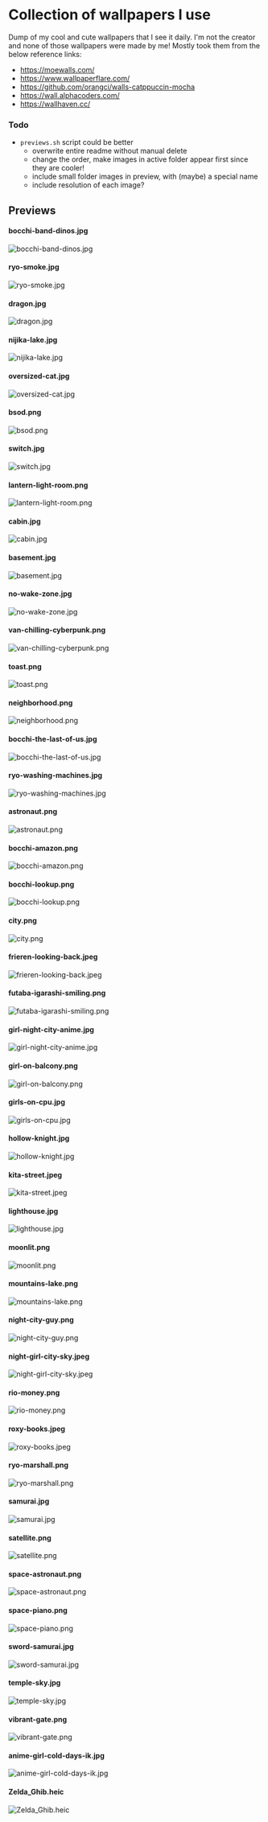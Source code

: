 # Collection of wallpapers I use
Dump of my cool and cute wallpapers that I see it daily. I'm not the creator and none of those wallpapers were made by me! Mostly took them from the below reference links:

- https://moewalls.com/
- https://www.wallpaperflare.com/
- https://github.com/orangci/walls-catppuccin-mocha
- https://wall.alphacoders.com/
- https://wallhaven.cc/

### Todo
- `previews.sh` script could be better
    - overwrite entire readme without manual delete
    - change the order, make images in active folder appear first since they are cooler!
    - include small folder images in preview, with (maybe) a special name
    - include resolution of each image?

## Previews

#### bocchi-band-dinos.jpg
![bocchi-band-dinos.jpg](https://raw.githubusercontent.com/GMkonan/wallpapers/main/bocchi-band-dinos.jpg)

#### ryo-smoke.jpg
![ryo-smoke.jpg](https://raw.githubusercontent.com/GMkonan/wallpapers/main/ryo-smoke.jpg)

#### dragon.jpg
![dragon.jpg](https://raw.githubusercontent.com/GMkonan/wallpapers/main/dragon.jpg)

#### nijika-lake.jpg
![nijika-lake.jpg](https://raw.githubusercontent.com/GMkonan/wallpapers/main/nijika-lake.jpg)

#### oversized-cat.jpg
![oversized-cat.jpg](https://raw.githubusercontent.com/GMkonan/wallpapers/main/oversized-cat.jpg)

#### bsod.png
![bsod.png](https://raw.githubusercontent.com/GMkonan/wallpapers/main/bsod.png)

#### switch.jpg
![switch.jpg](https://raw.githubusercontent.com/GMkonan/wallpapers/main/switch.jpg)

#### lantern-light-room.png
![lantern-light-room.png](https://raw.githubusercontent.com/GMkonan/wallpapers/main/lantern-light-room.png)

#### cabin.jpg
![cabin.jpg](https://raw.githubusercontent.com/GMkonan/wallpapers/main/cabin.jpg)

#### basement.jpg
![basement.jpg](https://raw.githubusercontent.com/GMkonan/wallpapers/main/basement.jpg)

#### no-wake-zone.jpg
![no-wake-zone.jpg](https://raw.githubusercontent.com/GMkonan/wallpapers/main/no-wake-zone.jpg)

#### van-chilling-cyberpunk.png
![van-chilling-cyberpunk.png](https://raw.githubusercontent.com/GMkonan/wallpapers/main/van-chilling-cyberpunk.png)

#### toast.png
![toast.png](https://raw.githubusercontent.com/GMkonan/wallpapers/main/toast.png)

#### neighborhood.png
![neighborhood.png](https://raw.githubusercontent.com/GMkonan/wallpapers/main/neighborhood.png)

#### bocchi-the-last-of-us.jpg
![bocchi-the-last-of-us.jpg](https://raw.githubusercontent.com/GMkonan/wallpapers/main/bocchi-the-last-of-us.jpg)

#### ryo-washing-machines.jpg
![ryo-washing-machines.jpg](https://raw.githubusercontent.com/GMkonan/wallpapers/main/ryo-washing-machines.jpg)

#### astronaut.png
![astronaut.png](https://raw.githubusercontent.com/GMkonan/wallpapers/main/active/astronaut.png)

#### bocchi-amazon.png
![bocchi-amazon.png](https://raw.githubusercontent.com/GMkonan/wallpapers/main/active/bocchi-amazon.png)

#### bocchi-lookup.png
![bocchi-lookup.png](https://raw.githubusercontent.com/GMkonan/wallpapers/main/active/bocchi-lookup.png)

#### city.png
![city.png](https://raw.githubusercontent.com/GMkonan/wallpapers/main/active/city.png)

#### frieren-looking-back.jpeg
![frieren-looking-back.jpeg](https://raw.githubusercontent.com/GMkonan/wallpapers/main/active/frieren-looking-back.jpeg)

#### futaba-igarashi-smiling.png
![futaba-igarashi-smiling.png](https://raw.githubusercontent.com/GMkonan/wallpapers/main/active/futaba-igarashi-smiling.png)

#### girl-night-city-anime.jpg
![girl-night-city-anime.jpg](https://raw.githubusercontent.com/GMkonan/wallpapers/main/active/girl-night-city-anime.jpg)

#### girl-on-balcony.png
![girl-on-balcony.png](https://raw.githubusercontent.com/GMkonan/wallpapers/main/active/girl-on-balcony.png)

#### girls-on-cpu.jpg
![girls-on-cpu.jpg](https://raw.githubusercontent.com/GMkonan/wallpapers/main/active/girls-on-cpu.jpg)

#### hollow-knight.jpg
![hollow-knight.jpg](https://raw.githubusercontent.com/GMkonan/wallpapers/main/active/hollow-knight.jpg)

#### kita-street.jpeg
![kita-street.jpeg](https://raw.githubusercontent.com/GMkonan/wallpapers/main/active/kita-street.jpeg)

#### lighthouse.jpg
![lighthouse.jpg](https://raw.githubusercontent.com/GMkonan/wallpapers/main/active/lighthouse.jpg)

#### moonlit.png
![moonlit.png](https://raw.githubusercontent.com/GMkonan/wallpapers/main/active/moonlit.png)

#### mountains-lake.png
![mountains-lake.png](https://raw.githubusercontent.com/GMkonan/wallpapers/main/active/mountains-lake.png)

#### night-city-guy.png
![night-city-guy.png](https://raw.githubusercontent.com/GMkonan/wallpapers/main/active/night-city-guy.png)

#### night-girl-city-sky.jpeg
![night-girl-city-sky.jpeg](https://raw.githubusercontent.com/GMkonan/wallpapers/main/active/night-girl-city-sky.jpeg)

#### rio-money.png
![rio-money.png](https://raw.githubusercontent.com/GMkonan/wallpapers/main/active/rio-money.png)

#### roxy-books.jpeg
![roxy-books.jpeg](https://raw.githubusercontent.com/GMkonan/wallpapers/main/active/roxy-books.jpeg)

#### ryo-marshall.png
![ryo-marshall.png](https://raw.githubusercontent.com/GMkonan/wallpapers/main/active/ryo-marshall.png)

#### samurai.jpg
![samurai.jpg](https://raw.githubusercontent.com/GMkonan/wallpapers/main/active/samurai.jpg)

#### satellite.png
![satellite.png](https://raw.githubusercontent.com/GMkonan/wallpapers/main/active/satellite.png)

#### space-astronaut.png
![space-astronaut.png](https://raw.githubusercontent.com/GMkonan/wallpapers/main/active/space-astronaut.png)

#### space-piano.png
![space-piano.png](https://raw.githubusercontent.com/GMkonan/wallpapers/main/active/space-piano.png)

#### sword-samurai.jpg
![sword-samurai.jpg](https://raw.githubusercontent.com/GMkonan/wallpapers/main/active/sword-samurai.jpg)

#### temple-sky.jpg
![temple-sky.jpg](https://raw.githubusercontent.com/GMkonan/wallpapers/main/active/temple-sky.jpg)

#### vibrant-gate.png
![vibrant-gate.png](https://raw.githubusercontent.com/GMkonan/wallpapers/main/active/vibrant-gate.png)

#### anime-girl-cold-days-ik.jpg
![anime-girl-cold-days-ik.jpg](https://raw.githubusercontent.com/GMkonan/wallpapers/main/active/anime-girl-cold-days-ik.jpg)

#### Zelda_Ghib.heic
![Zelda_Ghib.heic](https://raw.githubusercontent.com/GMkonan/wallpapers/main/active/Zelda_Ghib.heic)

